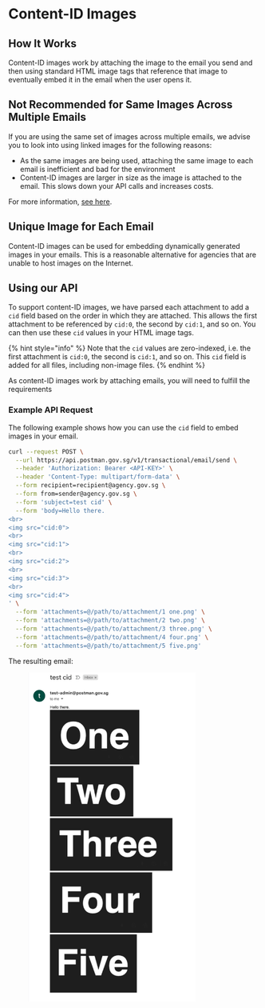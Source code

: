 # Content-ID Images

## How It Works

Content-ID images work by attaching the image to the email you send and then using standard HTML image tags that reference that image to eventually embed it in the email when the user opens it.

## Not Recommended for Same Images Across Multiple Emails

If you are using the same set of images across multiple emails, we advise you to look into using linked images for the following reasons:

- As the same images are being used, attaching the same image to each email is inefficient and bad for the environment
- Content-ID images are larger in size as the image is attached to the email. This slows down your API calls and increases costs.

For more information, [see here](linked-images.md).

## Unique Image for Each Email

Content-ID images can be used for embedding dynamically generated images in your emails. This is a reasonable alternative for agencies that are unable to host images on the Internet.

## Using our API

To support content-ID images, we have parsed each attachment to add a `cid` field based on the order in which they are attached. This allows the first attachment to be referenced by `cid:0`, the second by `cid:1`, and so on. You can then use these `cid` values in your HTML image tags.

{% hint style="info" %}
Note that the `cid` values are zero-indexed, i.e. the first attachment is `cid:0`, the second is `cid:1`, and so on. This `cid` field is added for all files, including non-image files.
{% endhint %}

As content-ID images work by attaching emails, you will need to fulfill the requirements

### Example API Request

The following example shows how you can use the `cid` field to embed images in your email.

```zsh
curl --request POST \
  --url https://api.postman.gov.sg/v1/transactional/email/send \
  --header 'Authorization: Bearer <API-KEY>' \
  --header 'Content-Type: multipart/form-data' \
  --form recipient=recipient@agency.gov.sg \
  --form from=sender@agency.gov.sg \
  --form 'subject=test cid' \
  --form 'body=Hello there.
<br>
<img src="cid:0">
<br>
<img src="cid:1">
<br>
<img src="cid:2">
<br>
<img src="cid:3">
<br>
<img src="cid:4">
' \
  --form 'attachments=@/path/to/attachment/1 one.png' \
  --form 'attachments=@/path/to/attachment/2 two.png' \
  --form 'attachments=@/path/to/attachment/3 three.png' \
  --form 'attachments=@/path/to/attachment/4 four.png' \
  --form 'attachments=@/path/to/attachment/5 five.png'
```

The resulting email:
<figure><img src="../../../../../.gitbook/assets/cid-email.png" alt="" width="335"><figcaption></figcaption></figure>
